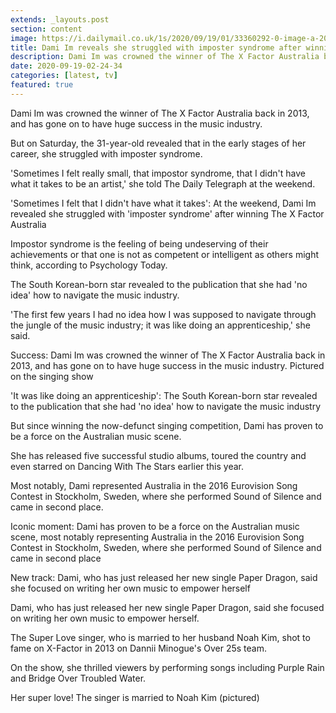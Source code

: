 ```yaml
---
extends: _layouts.post
section: content
image: https://i.dailymail.co.uk/1s/2020/09/19/01/33360292-0-image-a-20_1600473657932.jpg 
title: Dami Im reveals she struggled with imposter syndrome after winning The X Factor 
description: Dami Im was crowned the winner of The X Factor Australia back in 2013, and has gone on to have huge success in the music industry.  
date: 2020-09-19-02-24-34 
categories: [latest, tv] 
featured: true 
--- 
```

Dami Im was crowned the winner of The X Factor Australia back in 2013, and has gone on to have huge success in the music industry. 

But on Saturday, the 31-year-old revealed that in the early stages of her career, she struggled with imposter syndrome.

'Sometimes I felt really small, that impostor syndrome, that I didn't have what it takes to be an artist,' she told The Daily Telegraph at the weekend.

'Sometimes I felt that I didn't have what it takes': At the weekend, Dami Im revealed she struggled with 'imposter syndrome' after winning The X Factor Australia

Impostor syndrome is the feeling of being undeserving of their achievements or that one is not as competent or intelligent as others might think, according to Psychology Today.

The South Korean-born star revealed to the publication that she had 'no idea' how to navigate the music industry.

'The first few years I had no idea how I was supposed to navigate through the jungle of the music industry; it was like doing an apprenticeship,' she said. 

Success: Dami Im was crowned the winner of The X Factor Australia back in 2013, and has gone on to have huge success in the music industry. Pictured on the singing show

'It was like doing an apprenticeship': The South Korean-born star revealed to the publication that she had 'no idea' how to navigate the music industry

But since winning the now-defunct singing competition, Dami has proven to be a force on the Australian music scene.

She has released five successful studio albums, toured the country and even starred on Dancing With The Stars earlier this year.

Most notably, Dami represented Australia in the 2016 Eurovision Song Contest in Stockholm, Sweden, where she performed Sound of Silence and came in second place.

Iconic moment: Dami has proven to be a force on the Australian music scene, most notably representing Australia in the 2016 Eurovision Song Contest in Stockholm, Sweden, where she performed Sound of Silence and came in second place

New track: Dami, who has just released her new single Paper Dragon, said she focused on writing her own music to empower herself

Dami, who has just released her new single Paper Dragon, said she focused on writing her own music to empower herself.  

 

The Super Love singer, who is married to her husband Noah Kim, shot to fame on X-Factor in 2013 on Dannii Minogue's Over 25s team.

On the show, she thrilled viewers by performing songs including Purple Rain and Bridge Over Troubled Water.

Her super love! The singer is married to Noah Kim (pictured)

